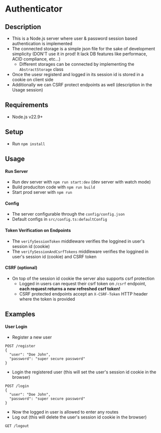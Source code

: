 # Authenticator

## Description
  - This is a Node.js server where user & password session based authentication is implemented
  - The connected storage is a simple json file for the sake of development simplicity (DON'T use it in prod! It lack DB features like performace, ACID compliance, etc...)
    - Different storages can be connected by implementing the `AbstractStorage` class
  - Once the usesr registerd and logged in its session id is stored in a cookie on client side
  - Additionally we can CSRF protect endpoints as well (description in the Usage session)

## Requirements
 - Node.js v22.9+

## Setup
  - Run `npm install`

## Usage
#### Run Server
  - Run dev server with `npm run start:dev` (dev server with watch mode)
  - Build produciton code with `npm run build`
  - Start prod server with `npm run`

#### Config
  - The server configurable through the `config/config.json`
  - Default configs in `src/config.ts:defaultConfig`

#### Token Verification on Endpoints
  - The `verifySessionToken` middleware verifies the loggined in user's session id (cookie)
  - The `verifySessionAndCsrfTokens` middleware verifies the loggined in user's session id (cookie) and CSRF token

#### CSRF (optional)
  - On top of the session id cookie the server also supports csrf protection
    - Logged in users can request their csrf token on `/csrf` endpoint, **each request returns a new refreshed csrf token!**
    - CSRF protected endpoints accept an `X-CSRF-Token` HTTP header where the token is provided

## Examples
#### User Login
  - Register a new user
  ```
  POST /register
  {
    "user": "Doe John",
    "password": "super secure password"
  }
  ```
  - Login the registered user (this will set the user's session id cookie in the browser)
  ```
  POST /login
  {
    "user": "Doe John",
    "password": "super secure password"
  }
  ```
  - Now the logged in user is allowed to enter any routes
  - Log out (this will delete the user's session id cookie in the browser)
  ```
  GET /logout
  ```